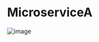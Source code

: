 # MicroserviceA
![image](https://github.com/user-attachments/assets/245f5dd6-894d-4704-972e-2dc1b28dce9e)
